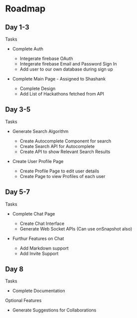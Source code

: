 # Roadmap

## Day 1-3

Tasks

- Complete Auth
  - Integerate firebase OAuth
  - Integerate firebase Email and Password Sign In
  - Add user to our own database during sign up

- Complete Main Page - Assigned to Shashank
  - Complete Design
  - Add List of Hackathons fetched from API

## Day 3-5

Tasks

- Generate Search Algorithm
  - Create Autocomplete Component for search
  - Create Search API for Autocomplete
  - Create API to show Relevant Search Results

- Create User Profile Page
  - Create Profile Page to edit user details
  - Create Page to view Profiles of each user

## Day 5-7

Tasks

- Complete Chat Page
  - Create Chat Interface
  - Generate Web Socket APIs (Can use onSnapshot also)

- Furthur Features on Chat
  - Add Markdown support
  - Add Invite Support

## Day 8

Tasks

- Complete Documentation

Optional Features

- Generate Suggestions for Collaborations
